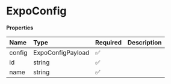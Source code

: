 # ExpoConfig

**Properties**

| Name   | Type              | Required | Description |
| :----- | :---------------- | :------- | :---------- |
| config | ExpoConfigPayload | ✅       |             |
| id     | string            | ✅       |             |
| name   | string            | ✅       |             |
